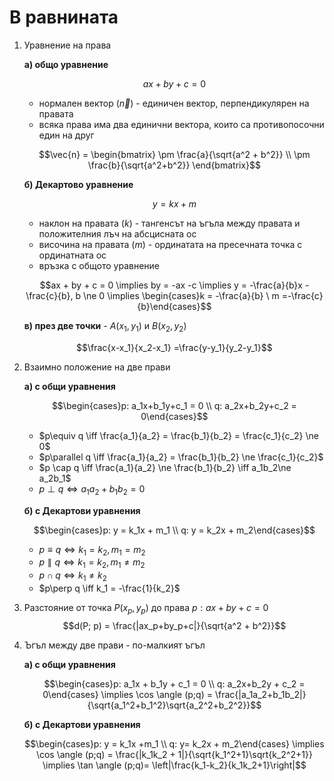 # В равнината
1. Уравнение на права
	
	**а) общо уравнение**
	
	$$ax + by + c = 0$$
	
	- нормален вектор ($\vec{n}$) - единичен вектор, перпендикулярен на правата
	- всяка права има два единични вектора, които са противопосочни един на друг
	
	$$\vec{n} = \begin{bmatrix} \pm \frac{a}{\sqrt{a^2 + b^2}} \\ \pm \frac{b}{\sqrt{a^2+b^2}} \end{bmatrix}$$
	
	**б) Декартово уравнение**
	
	$$y = kx + m$$
	
	- наклон на правата ($k$) - тангенсът на ъгъла между правата и положителния лъч на абсцисната ос
	- височина на правата ($m$) - ординатата на пресечната точка с ординатната ос
	- връзка с общото уравнение
	
	$$ax + by + c = 0 \implies by = -ax -c \implies y = -\frac{a}{b}x -\frac{c}{b}, b \ne 0 \implies \begin{cases}k = -\frac{a}{b} \ m =-\frac{c}{b}\end{cases}$$
	
	**в) през две точки** - $A(x_1, y_1)$ и $B(x_2, y_2)$
	
	$$\frac{x-x_1}{x_2-x_1} =\frac{y-y_1}{y_2-y_1}$$

2. Взаимно положение на две прави
	
	**а) с общи уравнения**
	
	$$\begin{cases}p: a_1x+b_1y+c_1 = 0 \\ q: a_2x+b_2y+c_2 = 0\end{cases}$$
	
	- $p\equiv q \iff \frac{a_1}{a_2} = \frac{b_1}{b_2} = \frac{c_1}{c_2} \ne 0$
	- $p\parallel q \iff \frac{a_1}{a_2} = \frac{b_1}{b_2} \ne \frac{c_1}{c_2}$
	- $p \cap q \iff \frac{a_1}{a_2} \ne \frac{b_1}{b_2} \iff a_1b_2\ne a_2b_1$
	- $p \perp q \iff a_1a_2+b_1b_2 = 0$
	
	**б) с Декартови уравнения**
	
	$$\begin{cases}p: y = k_1x + m_1 \\ q: y = k_2x + m_2\end{cases}$$
	
	- $p\equiv q \iff k_1=k_2, m_1 = m_2$
	- $p\parallel q \iff k_1=k_2, m_1 \ne m_2$
	- $p\cap q \iff k_1\ne k_2$
	- $p\perp q \iff k_1 = -\frac{1}{k_2}$

3. Разстояние от точка $P(x_p, y_p)$ до права $p: ax+by+c=0$
	$$d(P; p) = \frac{|ax_p+by_p+c|}{\sqrt{a^2 + b^2}}$$

4. Ъгъл между две прави - по-малкият ъгъл
	
	**а) с общи уравнения**
	
	$$\begin{cases}p: a_1x + b_1y + c_1 = 0 \\ q: a_2x+b_2y + c_2 = 0\end{cases} \implies \cos \angle (p;q) = \frac{|a_1a_2+b_1b_2|}{\sqrt{a_1^2+b_1^2}\sqrt{a_2^2+b_2^2}}$$
	
	**б) с Декартови уравнения**
	
	$$\begin{cases}p: y = k_1x +m_1 \\ q: y= k_2x + m_2\end{cases} \implies \cos \angle (p;q) = \frac{|k_1k_2 + 1|}{\sqrt{k_1^2+1}\sqrt{k_2^2+1}} \implies \tan \angle (p;q)= \left|\frac{k_1-k_2}{k_1k_2+1}\right|$$